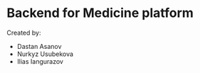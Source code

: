 <h1>Backend for Medicine platform</h1>

Created by:
<ul>
  <li>Dastan Asanov</li>
  <li>Nurkyz Usubekova</li>
  <li>Ilias Iangurazov</li>
</ul>
